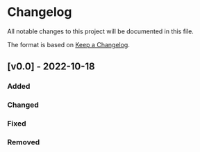 # Changelog
All notable changes to this project will be documented in this file.

The format is based on [Keep a Changelog](https://keepachangelog.com/en/1.0.0/).

## [v0.0] - 2022-10-18
### Added
### Changed
### Fixed
### Removed
